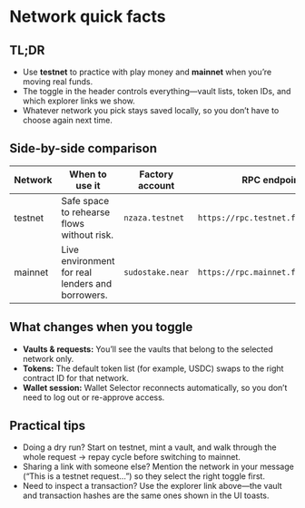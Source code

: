 # Network quick facts

## TL;DR
- Use **testnet** to practice with play money and **mainnet** when you’re moving real funds.
- The toggle in the header controls everything—vault lists, token IDs, and which explorer links we show.
- Whatever network you pick stays saved locally, so you don’t have to choose again next time.

## Side-by-side comparison

| Network | When to use it | Factory account | RPC endpoint | Explorer |
| ------- | -------------- | --------------- | ------------ | -------- |
| testnet | Safe space to rehearse flows without risk. | `nzaza.testnet` | `https://rpc.testnet.fastnear.com` | [testnet.nearblocks.io](https://testnet.nearblocks.io) |
| mainnet | Live environment for real lenders and borrowers. | `sudostake.near` | `https://rpc.mainnet.fastnear.com` | [nearblocks.io](https://nearblocks.io) |

## What changes when you toggle
- **Vaults & requests:** You’ll see the vaults that belong to the selected network only.
- **Tokens:** The default token list (for example, USDC) swaps to the right contract ID for that network.
- **Wallet session:** Wallet Selector reconnects automatically, so you don’t need to log out or re-approve access.

## Practical tips
- Doing a dry run? Start on testnet, mint a vault, and walk through the whole request → repay cycle before switching to mainnet.
- Sharing a link with someone else? Mention the network in your message (“This is a testnet request…”) so they select the right toggle first.
- Need to inspect a transaction? Use the explorer link above—the vault and transaction hashes are the same ones shown in the UI toasts.
